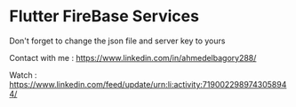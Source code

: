 # Flutter FireBase Services

Don't forget to change the json file and server key to yours

Contact with me : https://www.linkedin.com/in/ahmedelbagory288/

Watch : https://www.linkedin.com/feed/update/urn:li:activity:7190022989743058944/
